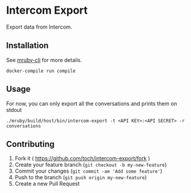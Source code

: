 # Intercom Export

Export data from Intercom.

## Installation

See [mruby-cli](https://github.com/hone/mruby-cli) for more details.

```
docker-compile run compile
```

## Usage

For now, you can only export all the conversations and prints them on stdout

```
./mruby/build/host/bin/intercom-export -t <API KEY>:<API SECRET> -r conversations
```

## Contributing

1. Fork it ( https://github.com/toch/intercom-export/fork )
2. Create your feature branch (`git checkout -b my-new-feature`)
3. Commit your changes (`git commit -am 'Add some feature'`)
4. Push to the branch (`git push origin my-new-feature`)
5. Create a new Pull Request
